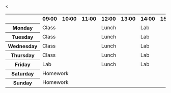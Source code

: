 <<!DOCTYPE html>
<html>
<head>
	<title>Timetable</title>
</head>
<body>
	<table>
		<tr>
			<th colspan="2"></th>
			<th>09:00</th>
			<th>10:00</th>
			<th>11:00</th>
			<th>12:00</th>
			<th>13:00</th>
			<th>14:00</th>
			<th>15:00</th>
			<th>16:00</th>
			<th>17:00</th>
		</tr>
		<tr>
			<th colspan="2">Monday</th>
			<td colspan="3">Class</td>
			<td colspan="2">Lunch</td>
			<td colspan="4">Lab</td>
		</tr>
		<tr>
			<th colspan="2">Tuesday</th>
			<td colspan="3">Class</td>
			<td colspan="2">Lunch</td>
			<td colspan="4">Lab</td>
		</tr>
		<tr>
			<th colspan="2">Wednesday</th>
			<td colspan="3">Class</td>
			<td colspan="2">Lunch</td>
			<td colspan="4">Lab</td>
		</tr>
		<tr>
			<th colspan="2">Thursday</th>
			<td colspan="3">Class</td>
			<td colspan="2">Lunch</td>
			<td colspan="4">Lab</td>
		</tr>
		<tr>
			<th colspan="2">Friday</th>
			<td colspan="3">Lab</td>
			<td colspan="2">Lunch</td>
			<td colspan="4">Lab</td>
		</tr>
		<tr>
			<th colspan="2">Saturday</th>
			<td colspan="9">Homework</td>
		</tr>
		<tr>
			<th colspan="2">Sunday</th>
			<td colspan="9">Homework</td>
		</tr>
	</table>
</body>
</html>